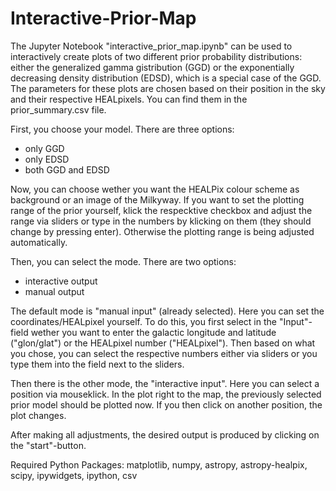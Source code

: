 # Interactive-Prior-Map

The Jupyter Notebook "interactive_prior_map.ipynb" can be used to interactively create plots of two different prior probability distributions: either the generalized gamma gistribution (GGD) or the exponentially decreasing density distribution (EDSD), which is a special case of the GGD. The parameters for these plots are chosen based on their position in the sky and their respective HEALpixels. You can find them in the prior_summary.csv file.

First, you choose your model. There are three options: 

- only GGD
- only EDSD
- both GGD and EDSD

Now, you can choose wether you want the HEALPix colour scheme as background or an image of the Milkyway. 
If you want to set the plotting range of the prior yourself, klick the respecktive checkbox and adjust the range via sliders or type in the numbers by klicking on them (they should change by pressing enter). Otherwise the plotting range is being adjusted automatically.   


Then, you can select the mode. There are two options: 

- interactive output 
- manual output

The default mode is "manual input" (already selected). Here you can set the coordinates/HEALpixel yourself. To do this, you first select in the "Input"-field wether you want to enter the galactic longitude and latitude ("glon/glat") or the HEALpixel number ("HEALpixel"). Then based on what you chose, you can select the respective numbers either via sliders or you type them into the field next to the sliders. 

Then there is the other mode, the "interactive input". Here you can select a position via mouseklick. In the plot right to the map, the previously selected prior model should be plotted now. If you then click on another position, the plot changes.   

After making all adjustments, the desired output is produced by clicking on the "start"-button.

Required Python Packages: matplotlib, numpy, astropy, astropy-healpix, scipy, ipywidgets, ipython, csv



